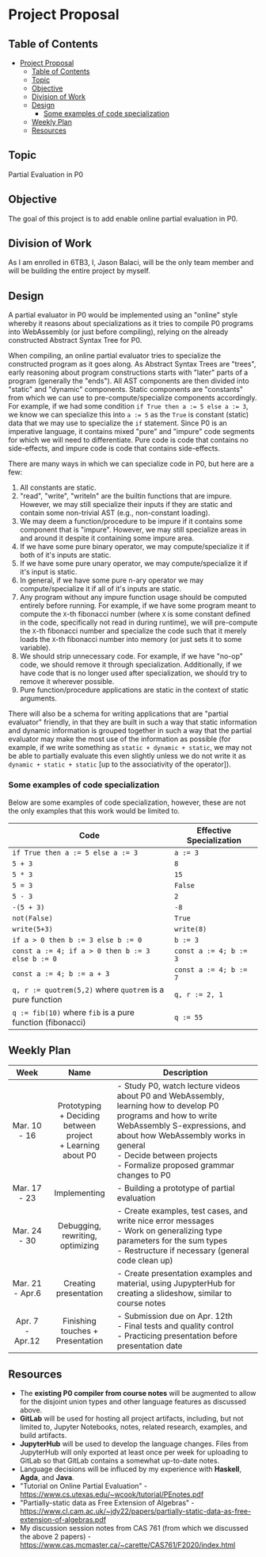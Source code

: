 # Project Proposal

## Table of Contents
- [Project Proposal](#project-proposal)
  - [Table of Contents](#table-of-contents)
  - [Topic](#topic)
  - [Objective](#objective)
  - [Division of Work](#division-of-work)
  - [Design](#design)
    - [Some examples of code specialization](#some-examples-of-code-specialization)
  - [Weekly Plan](#weekly-plan)
  - [Resources](#resources)

## Topic
Partial Evaluation in P0

## Objective
The goal of this project is to add enable online partial evaluation in P0.

## Division of Work
As I am enrolled in 6TB3, I, Jason Balaci, will be the only team member and will be building the entire project by myself.

## Design
A partial evaluator in P0 would be implemented using an "online" style whereby it reasons about specializations as it tries to compile P0 programs into WebAssembly (or just before compiling), relying on the already constructed Abstract Syntax Tree for P0.

When compiling, an online partial evaluator tries to specialize the constructed program as it goes along. As Abstract Syntax Trees are "trees", early reasoning about program constructions starts with "later" parts of a program (generally the "ends"). All AST components are then divided into "static" and "dynamic" components. Static components are "constants" from which we can use to pre-compute/specialize components accordingly. For example, if we had some condition `if True then a := 5 else a := 3`, we know we can specialize this into `a := 5` as the `True` is constant (static) data that we may use to specialize the `if` statement. Since P0 is an imperative language, it contains mixed "pure" and "impure" code segments for which we will need to differentiate. Pure code is code that contains no side-effects, and impure code is code that contains side-effects.

There are many ways in which we can specialize code in P0, but here are a few:
1. All constants are static.
2. "read", "write", "writeln" are the builtin functions that are impure. However, we may still specialize their inputs if they are static and contain some non-trivial AST (e.g., non-constant loading).
3. We may deem a function/procedure to be impure if it contains some component that is "impure". However, we may still specialize areas in and around it despite it containing some impure area.
4. If we have some pure binary operator, we may compute/specialize it if both of it's inputs are static.
5. If we have some pure unary operator, we may compute/specialize it if it's input is static.
6. In general, if we have some pure n-ary operator we may compute/specialize it if all of it's inputs are static.
7. Any program without any impure function usage should be computed entirely before running. For example, if we have some program meant to compute the `X`-th fibonacci number (where `X` is some constant defined in the code, specifically not read in during runtime), we will pre-compute the `X`-th fibonacci number and specialize the code such that it merely loads the `X`-th fibonacci number into memory (or just sets it to some variable).
8. We should strip unnecessary code. For example, if we have "no-op" code, we should remove it through specialization. Additionally, if we have code that is no longer used after specialization, we should try to remove it wherever possible.
9. Pure function/procedure applications are static in the context of static arguments.

There will also be a schema for writing applications that are "partial evaluator" friendly, in that they are built in such a way that static information and dynamic information is grouped together in such a way that the partial evaluator may make the most use of the information as possible (for example, if we write something as `static + dynamic + static`, we may not be able to partially evaluate this even slightly unless we do not write it as `dynamic + static + static` [up to the associativity of the operator]).

### Some examples of code specialization

Below are some examples of code specialization, however, these are not the only examples that this work would be limited to.

| Code | Effective Specialization |
|------|----------------|
| `if True then a := 5 else a := 3` | `a := 3` |
| `5 + 3` | `8` |
| `5 * 3` | `15` |
| `5 = 3` | `False` |
| `5 - 3` | `2` |
| `-(5 + 3)` | `-8` |
| `not(False)` | `True` |
| `write(5+3)` | `write(8)` |
| `if a > 0 then b := 3 else b := 0` | `b := 3` |
| `const a := 4; if a > 0 then b := 3 else b := 0` | `const a := 4; b := 3` |
| `const a := 4; b := a + 3` | `const a := 4; b := 7` |
| `q, r := quotrem(5,2)` where `quotrem` is a pure function | `q, r := 2, 1` |
| `q := fib(10)` where `fib` is a pure function (fibonacci) | `q := 55` |

## Weekly Plan

|       Week      |                           Name                           | Description |
|:---------------:|:--------------------------------------------------------:|-------------|
|   Mar. 10 - 16  | Prototyping <br>+ Deciding between project<br>+ Learning about P0 | - Study P0, watch lecture videos about P0 and WebAssembly, learning how to develop P0 programs and how to write WebAssembly S-expressions, and about how WebAssembly works in general<br> - Decide between projects<br> - Formalize proposed grammar changes to P0|
|   Mar. 17 - 23  |                       Implementing                       | - Building a prototype of partial evaluation |
|   Mar. 24 - 30  |             Debugging, rewriting, optimizing             | - Create examples, test cases, and write nice error messages<br> - Work on generalizing type parameters for the sum types<br> - Restructure if necessary (general code clean up) |
| Mar. 21 - Apr.6 |                   Creating presentation                  | - Create presentation examples and material, using JupypterHub for creating a slideshow, similar to course notes |
| Apr. 7 - Apr.12 |             Finishing touches + Presentation             | - Submission due on Apr. 12th<br> - Final tests and quality control<br> - Practicing presentation before presentation date |

## Resources
* The **existing P0 compiler from course notes** will be augmented to allow for the disjoint union types and other language features as discussed above.
* **GitLab** will be used for hosting all project artifacts, including, but not limited to, Jupyter Notebooks, notes, related research, examples, and build artifacts.
* **JupyterHub** will be used to develop the language changes. Files from JupyterHub will only exported at least once per week for uploading to GitLab so that GitLab contains a somewhat up-to-date notes.
* Language decisions will be influced by my experience with **Haskell**, **Agda**, and **Java**.
* "Tutorial on Online Partial Evaluation" - https://www.cs.utexas.edu/~wcook/tutorial/PEnotes.pdf
* "Partially-static data as Free Extension of Algebras" - https://www.cl.cam.ac.uk/~jdy22/papers/partially-static-data-as-free-extension-of-algebras.pdf
* My discussion session notes from CAS 761 (from which we discussed the above 2 papers) - https://www.cas.mcmaster.ca/~carette/CAS761/F2020/index.html
